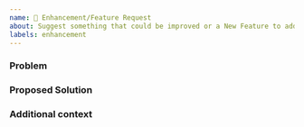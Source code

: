 ```yaml
---
name: 🚀 Enhancement/Feature Request
about: Suggest something that could be improved or a New Feature to add
labels: enhancement
---
```


<!--
Welcome! Thanks for thinking of a way to improve $mpl_point_clicker. If this solves a problem for you, then it probably solves that problem for lots of people! So the whole community will benefit from this request.


Before creating a new feature request please search the issues for relevant feature requests.
-->

### Problem

<!-- Provide a clear and concise description of what problem this feature will solve. For example:

* I'm always frustrated when [...] because [...]
* I would like it if [...] happened when I [...] because [...]
-->

### Proposed Solution

<!-- Provide a clear and concise description of a way to accomplish what you want. For example:

* Add an option so that when [...]  [...] will happen
 -->

### Additional context

<!-- Add any other context or screenshots about the feature request here. You can also include links to examples of other programs that have something similar to your request. For example:

* Another project [...] solved this by [...]
-->
